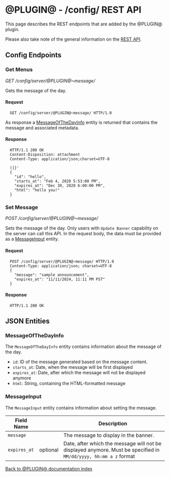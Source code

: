 # @PLUGIN@ - /config/ REST API

This page describes the REST endpoints that are added by the @PLUGIN@
plugin.

Please also take note of the general information on the
[REST API](../../../Documentation/rest-api.html).

## Config Endpoints

### Get Menus
_GET /config/server/@PLUGIN@~message/_

Gets the message of the day.

#### Request

```
  GET /config/server/@PLUGIN@~message/ HTTP/1.0
```

As response a [MessageOfTheDayInfo](#messageofthedayinfo) entity
is returned that contains the message and associated metadata.

#### Response

```
  HTTP/1.1 200 OK
  Content-Disposition: attachment
  Content-Type: application/json;charset=UTF-8

  )]}'
  {
    "id": "hello",
    "starts_at": "Feb 4, 2020 5:53:00 PM",
    "expires_at": "Dec 30, 2020 6:00:00 PM",
    "html": "hello you!"
  }
```

### Set Message
_POST /config/server/@PLUGIN@~message/_

Sets the message of the day. Only users with `Update Banner` capability on the
server can call this API. In the request body, the data must be provided as
a [MessageInput](#messageinput) entity.

#### Request

```
  POST /config/server/@PLUGIN@~message/ HTTP/1.0
  Content-Type: application/json; charset=UTF-8
  {
    "message": "sample announcement",
    "expires_at": "11/11/2024, 11:11 PM PST"
  }
```

#### Response

```
  HTTP/1.1 200 OK
```

## JSON Entities

### MessageOfTheDayInfo

The `MessageOfTheDayInfo` entity contains information about the message of the day.

* `id`: ID of the message generated based on the message content.
* `starts_at`: Date, when the message will be first displayed
* `expires_at`: Date, after which the message will not be displayed anymore
* `html`: String, containing the HTML-formatted message

### MessageInput

The `MessageInput` entity contains information about setting the message.

| Field Name   |          | Description                                                                                                      |
|--------------|----------|------------------------------------------------------------------------------------------------------------------|
| `message`    |          | The message to display in the banner.                                                                            |
| `expires_at` | optional | Date, after which the message will not be displayed anymore. Must be specified in `MM/dd/yyyy, hh:mm a z` format |

[Back to @PLUGIN@ documentation index][index]

[index]: index.html
